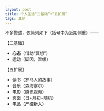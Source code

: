 ```yaml
---
layout: post
title: 个人生活“二基础”+“五扩展”
tags: 其他
---
```


不多赘述，仅简列如下（括号中为近期侧重）——

【二基础】

- **心态**（借助“冥想”）
- 运动（脚因，暂缓）

【五扩展】

- 读书（罗马人的故事）
- 音乐（森海塞尔）
- 电影（腾讯视频）
- 页面（日+月初+随机）
- 电品（严控新入）

